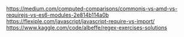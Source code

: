 https://medium.com/computed-comparisons/commonjs-vs-amd-vs-requirejs-vs-es6-modules-2e814b114a0b
https://flexiple.com/javascript/javascript-require-vs-import/
https://www.kaggle.com/code/albeffe/regex-exercises-solutions
